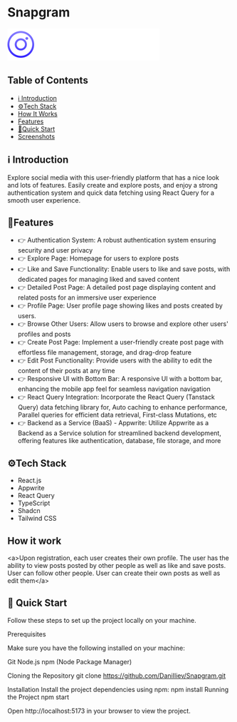 # Snapgram 
![logo](/public/logo.svg)

## Table of Contents
* [ ℹ️ Introduction](#introduction)
* [⚙️Tech Stack](#techStack)
* [How It Works](#how-it-works)
* [Features](#features)
* [🤸Quick Start](#quickStart)
* [Screenshots](#screenshots)


## ℹ️ Introduction
<a name="introduction" />
Explore social media with this user-friendly platform that has a nice look and lots of features. Easily create and explore posts, and enjoy a strong authentication system and quick data fetching using React Query for a smooth user experience.

## 🔋Features 
<a name="features"/>
<ul>
<li>👉 Authentication System: A robust authentication system ensuring security and user privacy</li>

<li>👉 Explore Page: Homepage for users to explore posts</li>
<li>👉 Like and Save Functionality: Enable users to like and save posts, with dedicated pages for managing liked and saved content</li>
<li>👉 Detailed Post Page: A detailed post page displaying content and related posts for an immersive user experience</li>
<li>👉 Profile Page: User profile page showing likes and posts created by users.</li>
<li>👉 Browse Other Users: Allow users to browse and explore other users' profiles and posts</li>
<li>👉 Create Post Page: Implement a user-friendly create post page with effortless file management, storage, and drag-drop feature</li>
<li>👉 Edit Post Functionality: Provide users with the ability to edit the content of their posts at any time</li>
<li>👉 Responsive UI with Bottom Bar: A responsive UI with a bottom bar, enhancing the mobile app feel for seamless navigation
navigation</li>
<li>👉 React Query Integration: Incorporate the React Query (Tanstack Query) data fetching library for, Auto caching to enhance performance, Parallel queries for efficient data retrieval, First-class Mutations, etc</li>
<li>👉 Backend as a Service (BaaS) - Appwrite: Utilize Appwrite as a Backend as a Service solution for streamlined backend development, offering features like authentication, database, file storage, and more
</li>
</ul>

## ⚙️Tech Stack
- React.js
- Appwrite
- React Query
- TypeScript
- Shadcn
- Tailwind CSS

## How it work
  <а>Upon registration, each user creates their own profile. The user has the ability to view posts posted by other people as well as like and save posts. User can follow other people. User can create their own posts as well as edit them</а>

## 🤸 Quick Start 
Follow these steps to set up the project locally on your machine.

Prerequisites

Make sure you have the following installed on your machine:

Git
Node.js
npm (Node Package Manager)

Cloning the Repository
git clone https://github.com/DaniIliev/Snapgram.git

Installation
Install the project dependencies using npm:
npm install
Running the Project
npm start

Open http://localhost:5173 in your browser to view the project.


